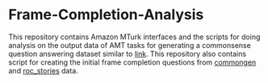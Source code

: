 # Frame-Completion-Analysis

This repository contains Amazon MTurk interfaces and the scripts for doing analysis on the output data of AMT tasks for generating a commonsense question answering dataset similar to [link](https://arxiv.org/abs/2005.00771). This repository also contains script for creating the initial frame completion questions from [commongen](https://arxiv.org/abs/1911.03705) and [roc_stories](https://arxiv.org/abs/1604.01696) data.
